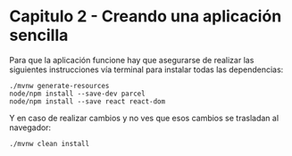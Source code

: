 # Capitulo 2 - Creando una aplicación sencilla

Para que la aplicación funcione hay que asegurarse de realizar las siguientes instrucciones vía terminal para instalar todas las dependencias:

```
./mvnw generate-resources
node/npm install --save-dev parcel
node/npm install --save react react-dom
```

Y en caso de realizar cambios y no ves que esos cambios se trasladan al navegador:

```
./mvnw clean install
```